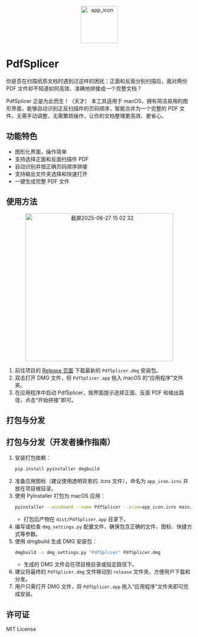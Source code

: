 <div align="center">
	<img width="100" height="100" alt="app_icon" src="https://github.com/user-attachments/assets/a3f9089a-cf94-43be-b485-f682a43492c6" />
</div>

# PdfSplicer

你是否在扫描纸质文档时遇到过这样的困扰：正面和反面分别扫描后，面对两份 PDF 文件却不知道如何高效、准确地拼接成一个完整文档？

PdfSplicer 正是为此而生！（天才）
本工具适用于 macOS，拥有简洁易用的图形界面，能够自动识别正反扫描件的页码顺序，智能合并为一个完整的 PDF 文件。无需手动调整，无需繁琐操作，让你的文档整理更高效、更省心。

## 功能特色
- 图形化界面，操作简单
- 支持选择正面和反面扫描件 PDF
- 自动识别并按正确页码顺序拼接
- 支持输出文件夹选择和快速打开
- 一键生成完整 PDF 文件

## 使用方法
<div align="center">
	<img width="400" alt="截屏2025-08-27 15 02 32" src="https://github.com/user-attachments/assets/e22dde23-d568-4592-9f83-bb71a0ec1290" />
</div>

1. 前往项目的 [Release 页面](https://github.com/Haookun/PdfSplicer/releases) 下载最新的 `PdfSplicer.dmg` 安装包。
2. 双击打开 DMG 文件，将 `PdfSplicer.app` 拖入 macOS 的“应用程序”文件夹。
3. 在应用程序中启动 PdfSplicer，按界面提示选择正面、反面 PDF 和输出路径，点击“开始拼接”即可。

## 打包与分发
 ## 打包与分发（开发者操作指南）
 
 1. 安装打包依赖：
	 ```bash
	 pip install pyinstaller dmgbuild
	 ```
 2. 准备应用图标（建议使用透明背景的 .icns 文件），命名为 `app_icon.icns` 并放在项目根目录。
 3. 使用 PyInstaller 打包为 macOS 应用：
	 ```bash
	 pyinstaller --windowed --name PdfSplicer --icon=app_icon.icns main.py
	 ```
	 - 打包后产物在 `dist/PdfSplicer.app` 目录下。
 4. 编写或检查 `dmg_settings.py` 配置文件，确保包含正确的文件、图标、快捷方式等参数。
 5. 使用 dmgbuild 生成 DMG 安装包：
	 ```bash
	 dmgbuild -s dmg_settings.py "PdfSplicer" PdfSplicer.dmg
	 ```
	 - 生成的 DMG 文件会在项目根目录或指定路径下。
 6. 建议将最终的 `PdfSplicer.dmg` 文件移动到 `release` 文件夹，方便用户下载和分发。
 7. 用户只需打开 DMG 文件，将 `PdfSplicer.app` 拖入“应用程序”文件夹即可完成安装。
 

## 许可证
MIT License

